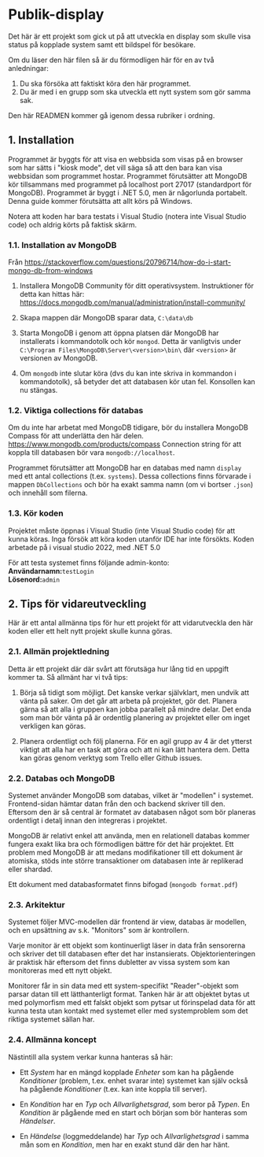 # Publik-display

Det här är ett projekt som gick ut på att utveckla en display
som skulle visa status på kopplade system samt ett bildspel för
besökare.

Om du läser den här filen så är du förmodligen här för en av
två anledningar:

 1) Du ska försöka att faktiskt köra den här programmet.
 2) Du är med i en grupp som ska utveckla ett nytt system som gör
    samma sak.
    
Den här READMEN kommer gå igenom dessa rubriker i ordning.

## 1. Installation
Programmet är byggts för att visa en webbsida som visas på en browser
som har sätts i "kiosk mode", det vill säga så att den bara kan visa
webbsidan som programmet hostar. Programmet förutsätter att MongoDB
kör tillsammans med programmet på localhost port 27017 (standardport
för MongoDB). Programmet är byggt i .NET 5.0, men är någorlunda portabelt.
Denna guide kommer förutsätta att allt körs på Windows.

Notera att koden har bara testats i Visual Studio (notera inte Visual
Studio code) och aldrig körts på faktisk skärm.

### 1.1. Installation av MongoDB
Från
https://stackoverflow.com/questions/20796714/how-do-i-start-mongo-db-from-windows

 1) Installera MongoDB Community för ditt operativsystem. Instruktioner
    för detta kan hittas här:
    https://docs.mongodb.com/manual/administration/install-community/

 2) Skapa mappen där MongoDB sparar data, `C:\data\db`

 3) Starta MongoDB i genom att öppna platsen där MongoDB har installerats
    i kommandotolk och kör `mongod`.
    Detta är vanligtvis under
    `C:\Program Files\MongoDB\Server\<version>\bin\` där `<version>` är
    versionen av MongoDB.

 4) Om `mongodb` inte slutar köra (dvs du kan inte skriva in kommandon i
    kommandotolk), så betyder det att databasen kör utan fel. Konsollen
    kan nu stängas.

### 1.2. Viktiga collections för databas
Om du inte har arbetat med MongoDB tidigare, bör du installera MongoDB
Compass för att underlätta den här delen.
https://www.mongodb.com/products/compass
Connection string för att koppla till databasen bör vara
`mongodb://localhost`. 

Programmet förutsätter att MongoDB har en databas med namn `display` med ett
antal collections (t.ex. `systems`). Dessa collections finns förvarade i
mappen `DbCollections` och bör ha exakt samma namn (om vi bortser `.json`)
och innehåll som filerna.


### 1.3. Kör koden
Projektet måste öppnas i Visual Studio (inte Visual Studio code) för
att kunna köras. Inga försök att köra koden utanför IDE har inte
försökts. Koden arbetade på i visual studio 2022, med .NET 5.0

För att testa systemet finns följande admin-konto:<br>
__Användarnamn:__`testLogin`<br>
__Lösenord:__`admin`

## 2. Tips för vidareutveckling
Här är ett antal allmänna tips för hur ett projekt för att vidarutveckla
den här koden eller ett helt nytt projekt skulle kunna göras.

### 2.1. Allmän projektledning
Detta är ett projekt där där svårt att förutsäga hur lång tid en uppgift
kommer ta. Så allmänt har vi två tips:

 1) Börja så tidigt som möjligt. Det kanske verkar självklart, men undvik
    att vänta på saker. Om det går att arbeta på projektet, gör det.
    Planera gärna så att alla i gruppen kan jobba parallelt på mindre
    delar. Det enda som man bör vänta på är ordentlig planering av
    projektet eller om inget verkligen kan göras.
    
 2) Planera ordentligt och följ planerna. För en agil grupp av 4 är det
    ytterst viktigt att alla har en task att göra och att ni kan lätt
    hantera dem. Detta kan göras genom verktyg som Trello eller Github
    issues.
    
### 2.2. Databas och MongoDB
Systemet använder MongoDB som databas, vilket är "modellen" i systemet.
Frontend-sidan hämtar datan från den och backend skriver till den.
Eftersom den är så central är formatet av databasen något som bör
planeras ordentligt i detalj innan den integreras i projektet.

MongoDB är relativt enkel att använda, men en relationell databas kommer
fungera exakt lika bra och förmodligen bättre för det här projektet.
Ett problem med MongoDB är att medans modifikationer till ett dokument
är atomiska, stöds inte större transaktioner om databasen inte är
replikerad eller shardad.

Ett dokument med databasformatet finns bifogad (`mongodb format.pdf`)

### 2.3. Arkitektur
Systemet följer MVC-modellen där frontend är view, databas är modellen,
och en upsättning av s.k. "Monitors" som är kontrollern.

Varje monitor är ett objekt som kontinuerligt läser in data från
sensorerna och skriver det till databasen efter det har
instansierats. Objektorienteringen är praktisk här eftersom det finns
dubletter av vissa system som kan monitoreras med ett nytt objekt.

Monitorer får in sin data med ett system-specifikt "Reader"-objekt som
parsar datan till ett lätthanterligt format.
Tanken här är att objektet bytas ut med polymorfism med ett falskt
objekt som pytsar ut förinspelad data för att kunna testa utan kontakt
med systemet eller med systemproblem som det riktiga systemet sällan
har.

### 2.4. Allmänna koncept
Nästintill alla system verkar kunna hanteras så här:

 * Ett *System* har en mängd kopplade *Enheter* som kan ha pågående
   *Konditioner* (problem, t.ex. enhet svarar inte) systemet kan själv
   också ha pågående *Konditioner* (t.ex. kan inte koppla till server).
   
 * En *Kondition* har en *Typ* och *Allvarlighetsgrad*, som beror på
   *Typen*. En *Kondition* är pågående med en start och början som bör 
   hanteras som *Händelser*.

 * En *Händelse* (loggmeddelande) har *Typ* och *Allvarlighetsgrad* i
   samma mån som en *Kondition*, men har en exakt stund där den har hänt.

